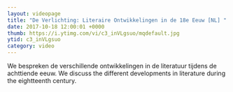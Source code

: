 ```yaml
---
layout: videopage
title: "De Verlichting: Literaire Ontwikkelingen in de 18e Eeuw [NL] "
date: 2017-10-18 12:00:01 +0000
thumb: https://i.ytimg.com/vi/c3_inVLgsuo/mqdefault.jpg
ytid: c3_inVLgsuo
category: video
---
```


We bespreken de verschillende ontwikkelingen in de literatuur tijdens de achttiende eeuw.
We discuss the different developments in literature during the eightteenth century.